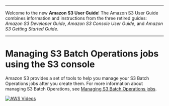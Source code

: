 --------

Welcome to the new **Amazon S3 User Guide**\! The Amazon S3 User Guide combines information and instructions from the three retired guides: *Amazon S3 Developer Guide*, *Amazon S3 Console User Guide*, and *Amazon S3 Getting Started Guide*\.

--------

# Managing S3 Batch Operations jobs using the S3 console<a name="batch-ops-manage-jobs"></a>

Amazon S3 provides a set of tools to help you manage your S3 Batch Operations jobs after you create them\. For more information about managing S3 Batch Operations, see [Managing S3 Batch Operations jobs](batch-ops-managing-jobs.md)\. 

[![AWS Videos](http://img.youtube.com/vi/https://www.youtube.com/embed/CuMDH6c0zm4//0.jpg)](http://www.youtube.com/watch?v=https://www.youtube.com/embed/CuMDH6c0zm4/)
